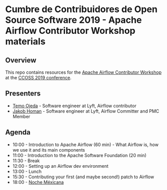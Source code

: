 # Cumbre de Contribuidores de Open Source Software 2019 - Apache Airflow Contributor Workshop materials

## Overview
This repo contains resources for the [Apache Airflow Contributor Workshop](https://ccoss.org/schedule/2019-09-15?sessionId=w-airflow) at the [CCOSS 2019 conference](https://ccoss.org/).
## Presenters
* [Temo Ojeda](https://www.linkedin.com/in/ojedac/) - Software engineer at Lyft, Airflow contributor
* [Jakob Homan](https://www.linkedin.com/in/jghoman/) - Software engineer at Lyft, Airflow Committer and PMC Member

## Agenda
* 10:00 - Introduction to Apache Airflow (60 min) - What Airflow is, how we use it and its main components
* 11:00 - Introduction to the Apache Software Foundation (20 min)
* 11:30 - Break
* 12:00 - Setting up an Airflow dev environment
* 13:00 - Lunch
* 15:30 - Contributing your first (and maybe second!) patch to Airflow
* 18:00 - [Noche Méxicana](https://ccoss.org/schedule/2019-09-15?sessionId=party)
